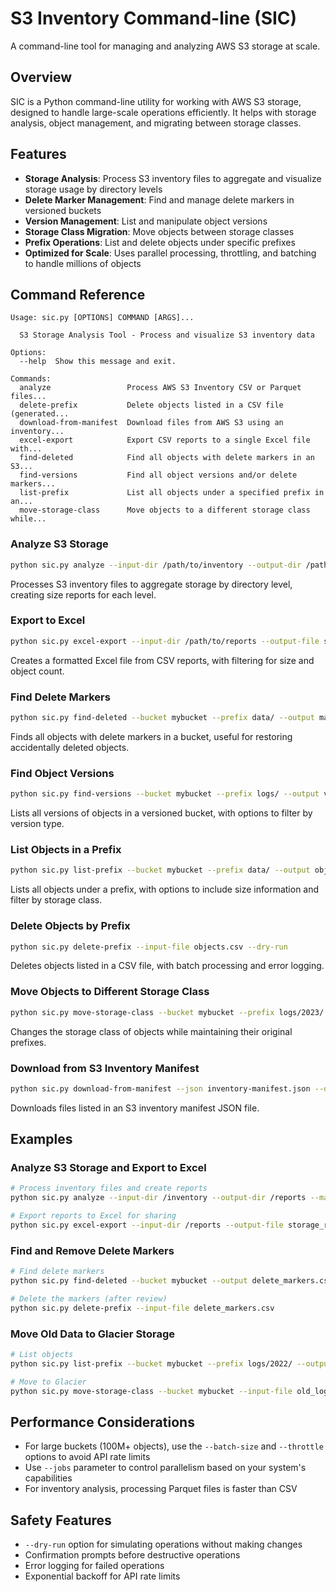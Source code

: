 # S3 Inventory Command-line (SIC)

A command-line tool for managing and analyzing AWS S3 storage at scale.

## Overview

SIC is a Python command-line utility for working with AWS S3 storage, designed to handle large-scale operations efficiently. It helps with storage analysis, object management, and migrating between storage classes.

## Features

- **Storage Analysis**: Process S3 inventory files to aggregate and visualize storage usage by directory levels
- **Delete Marker Management**: Find and manage delete markers in versioned buckets
- **Version Management**: List and manipulate object versions
- **Storage Class Migration**: Move objects between storage classes
- **Prefix Operations**: List and delete objects under specific prefixes
- **Optimized for Scale**: Uses parallel processing, throttling, and batching to handle millions of objects

## Command Reference

```
Usage: sic.py [OPTIONS] COMMAND [ARGS]...

  S3 Storage Analysis Tool - Process and visualize S3 inventory data

Options:
  --help  Show this message and exit.

Commands:
  analyze                 Process AWS S3 Inventory CSV or Parquet files...
  delete-prefix           Delete objects listed in a CSV file (generated...
  download-from-manifest  Download files from AWS S3 using an inventory...
  excel-export            Export CSV reports to a single Excel file with...
  find-deleted            Find all objects with delete markers in an S3...
  find-versions           Find all object versions and/or delete markers...
  list-prefix             List all objects under a specified prefix in an...
  move-storage-class      Move objects to a different storage class while...
```

### Analyze S3 Storage

```bash
python sic.py analyze --input-dir /path/to/inventory --output-dir /path/to/results --max-depth 3
```

Processes S3 inventory files to aggregate storage by directory level, creating size reports for each level.

### Export to Excel

```bash
python sic.py excel-export --input-dir /path/to/reports --output-file summary.xlsx
```

Creates a formatted Excel file from CSV reports, with filtering for size and object count.

### Find Delete Markers

```bash
python sic.py find-deleted --bucket mybucket --prefix data/ --output markers.csv
```

Finds all objects with delete markers in a bucket, useful for restoring accidentally deleted objects.

### Find Object Versions

```bash
python sic.py find-versions --bucket mybucket --prefix logs/ --output versions.csv
```

Lists all versions of objects in a versioned bucket, with options to filter by version type.

### List Objects in a Prefix

```bash
python sic.py list-prefix --bucket mybucket --prefix data/ --output objects.csv --include-size
```

Lists all objects under a prefix, with options to include size information and filter by storage class.

### Delete Objects by Prefix

```bash
python sic.py delete-prefix --input-file objects.csv --dry-run
```

Deletes objects listed in a CSV file, with batch processing and error logging.

### Move Objects to Different Storage Class

```bash
python sic.py move-storage-class --bucket mybucket --prefix logs/2023/ --storage-class GLACIER
```

Changes the storage class of objects while maintaining their original prefixes.

### Download from S3 Inventory Manifest

```bash
python sic.py download-from-manifest --json inventory-manifest.json --dir /download/path
```

Downloads files listed in an S3 inventory manifest JSON file.

## Examples

### Analyze S3 Storage and Export to Excel

```bash
# Process inventory files and create reports
python sic.py analyze --input-dir /inventory --output-dir /reports --max-depth 3

# Export reports to Excel for sharing
python sic.py excel-export --input-dir /reports --output-file storage_report.xlsx --min-size-gb 1.0
```

### Find and Remove Delete Markers

```bash
# Find delete markers
python sic.py find-deleted --bucket mybucket --output delete_markers.csv

# Delete the markers (after review)
python sic.py delete-prefix --input-file delete_markers.csv
```

### Move Old Data to Glacier Storage

```bash
# List objects
python sic.py list-prefix --bucket mybucket --prefix logs/2022/ --output old_logs.csv --include-size

# Move to Glacier
python sic.py move-storage-class --bucket mybucket --input-file old_logs.csv --storage-class GLACIER
```

## Performance Considerations

- For large buckets (100M+ objects), use the `--batch-size` and `--throttle` options to avoid API rate limits
- Use `--jobs` parameter to control parallelism based on your system's capabilities
- For inventory analysis, processing Parquet files is faster than CSV

## Safety Features

- `--dry-run` option for simulating operations without making changes
- Confirmation prompts before destructive operations
- Error logging for failed operations
- Exponential backoff for API rate limits
